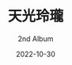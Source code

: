 ---
slug: "/special/tenkoureirou" # リンク
date: "2022-10-30" # 発売・公開日。ソートにも用いる
title: "天光玲瓏" # アルバム名
ogp: ./20221030-tenkoureirou-ogp.jpg

# ---------------
subtitle: 2nd Album
overlay:
  background: '#ffffff'
  logoColor: '#000000'
  lineColor: '#D8031B'
  transition:
    rect1: '#B9CCDF'
    rect2: '#FEEFEF'
# ---------------
header_func_name: 天光玲瓏
header_image: ./20221030-tenkoureirou-header.jpg
header_image_sp: ./20221030-tenkoureirou-header-sp.png
logo_image: ./20221030-tenkoureirou-logo.png # Optional header_imageにロゴが含まれていないなら指定。
special_page_link_box_mix_blend_mode: normal
additional_header_image: ./20221030-tenkoureirou-header.png
additional_header_image_2:
additional_header_image_3:
additional_header_image_4:
additional_header_image_5:
additional_header_image_6:
header:
  scrollMainColor: "#e24255"
  scrollBackgroundColor: "#fdeff1"
# ---------------
parallax:
  textColor: "#ffffff"
  overlayColor: "#000000"
  overlayOpacity: 0.5
  imageFilter: sepia(60%)
# ---------------
poem: 大太刀の波濤、禍事を断つ。
description_array: 
  - 和風をテーマにした、荘厳なオーケストラ/Epic調の楽曲を収録。
  - カシワデ/Kashiwade 2nd Albam # サイトの説明文
descriptionBackgroundImage: ./20221030-tenkoureirou-description-back.jpg
# ---------------
mainBackgroundImage: ./20221030-tenkoureirou-bg.jpg
minWidth: 500px
theme:
  base: "#FEEFEF"
  baseSub1: "#fffbfb"
  main: "#371f1f"
  mainSub1: "#877878"
  mainSub2: "#d7d2d2"
  accent: '#D8031B'
  track_heading: "#D8031B" # 元々はaccentと同じ色
  track_name: "#fffbfb" # 元々はbaseSub1と同じ色
  track_subinfo: "#d7d2d2" # 元々はmainSub2と同じ色
  track_num: "#D8031B" # 元々はaccentと同じ色

# ---------------
news:
  - 2022/12/16
  - 特設サイトをリニューアルしました
  - 2022/12/05
  - CD版のオンライン販売を開始しました
  - 2022/10/31
  - ダウンロード配信を開始しました
  - 2022/10/30
  - M3 2022秋にて新譜とパラデータの頒布を行いました
  - 2022/10/25
  - お品書きを更新しました
# ---------------
soundcloud: 1362867550
youtube: 1kpX3spEq8o
# ---------------
jacketImage: ./20221030-tenkoureirou-jacket.jpg
infomation:
  title: 天光玲瓏
  circle: かしわで音楽工房
  specification: 7曲入り ジュエルケース
  releaseDate: 2022/10/30 秋M3
  booth: 第一展示場 A-08b かしわで音楽工房
  price: 1,500円 (会場頒布価格)
shop:
  download:
    - BOOTH
    - https://booth.pm/ja/items/4282980
    - Bandcamp
    - https://kashiwade.bandcamp.com/album/-
  cd:
    - BOOTH
    - https://booth.pm/ja/items/4282980
  streaming:
    - Spotify
    - https://open.spotify.com/album/54DQxGYpKf9cKN8gWsNKHV
    - Apple Music
    - https://music.apple.com/jp/album/%E5%A4%A9%E5%85%89%E7%8E%B2%E7%93%8F/1660166605
    - YouTube Music
    - https://music.youtube.com/playlist?list=OLAK5uy_ma2zEl_Zj2UodiIEnJNRHmZpl4nuktujw&feature=share
    - Amazon Music
    - https://music.amazon.com/albums/B0BQ8TDNFX
    - NetEase Music
    - https://music.163.com/#/album?id=156702196
# ---------------
trackBackgroundImage: ./20221030-tenkoureirou-header.jpg
track:
  - title: 天光玲瓏
    subinfo: Resplendent Sunlight
  - title: 天地の鼓動
    subinfo: Rhythm of Vast Earth
  - title: 旧懐の旋律
    subinfo: Echoes of Nostalgia
  - title: 落桜と月
    subinfo: Falling Sakura and Moonlight
  - title: 幽世と現世の狭間にて 改
    subinfo: Between the Realm of Eternity and Transience -Rev-
  - title: 神刀開眼
    subinfo: Awakening of Sacred Sword
  - title: 花舞う都の空
    subinfo: Sky of Harmonious Miyako
# ---------------
credit:
  produce:
    name: Kashiwade
    website: https://kashiwade.work
    twitter: https://twitter.com/kashiwade_music
  other:
    - role: Illustration by
      name: 英エイスト
      website:
        - Pixiv 
        - https://www.pixiv.net/users/4695872
        - Twitter 
        - https://twitter.com/hanabusaeisuto

# ---------------

logo_color: black # or black

# ---------------

---